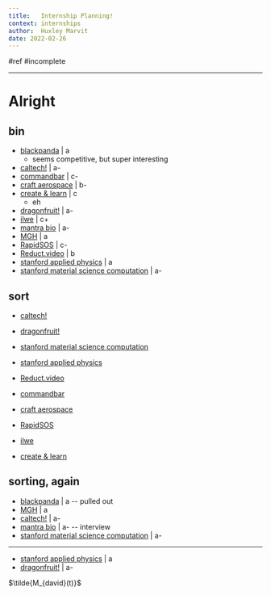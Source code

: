 ```yaml
---
title:   Internship Planning!
context: internships
author:  Huxley Marvit
date: 2022-02-26
---
```


#ref #incomplete

***

# Alright 

## bin
- [blackpanda](https://my.nuevaschool.org/internship/opportunity/#/detail/658) | a
	- seems competitive, but super interesting 
- [caltech!](https://my.nuevaschool.org/internship/opportunity/#/detail/689) | a-
- [commandbar](https://my.nuevaschool.org/internship/opportunity/#/detail/696) | c-
- [craft aerospace](https://my.nuevaschool.org/internship/opportunity/#/detail/683) | b-
- [create & learn](https://my.nuevaschool.org/internship/opportunity/#/detail/706) | c
	- eh
- [dragonfruit!](https://my.nuevaschool.org/internship/opportunity/#/detail/618) | a-
- [ilwe](https://my.nuevaschool.org/internship/opportunity/#/detail/623) | c+ 
- [mantra bio](https://my.nuevaschool.org/internship/opportunity/#/detail/686) | a-
- [MGH](https://my.nuevaschool.org/internship/opportunity/#/detail/652) | a 
- [RapidSOS](https://my.nuevaschool.org/internship/opportunity/#/detail/712) | c-
- [Reduct.video](https://my.nuevaschool.org/internship/opportunity/#/detail/633) | b
- [stanford applied physics](https://my.nuevaschool.org/internship/opportunity/#/detail/654) | a
- [stanford material science computation](https://my.nuevaschool.org/internship/opportunity/#/detail/609) | a-

## sort

- [caltech!](https://my.nuevaschool.org/internship/opportunity/#/detail/689)
- [dragonfruit!](https://my.nuevaschool.org/internship/opportunity/#/detail/618)
- [stanford material science computation](https://my.nuevaschool.org/internship/opportunity/#/detail/609)
- [stanford applied physics](https://my.nuevaschool.org/internship/opportunity/#/detail/654)

- [Reduct.video](https://my.nuevaschool.org/internship/opportunity/#/detail/633)

- [commandbar](https://my.nuevaschool.org/internship/opportunity/#/detail/696)
- [craft aerospace](https://my.nuevaschool.org/internship/opportunity/#/detail/683)
- [RapidSOS](https://my.nuevaschool.org/internship/opportunity/#/detail/712)
- [ilwe](https://my.nuevaschool.org/internship/opportunity/#/detail/623)
- [create & learn](https://my.nuevaschool.org/internship/opportunity/#/detail/706)

## sorting, again

- [blackpanda](https://my.nuevaschool.org/internship/opportunity/#/detail/658) | a  --  pulled out
- [MGH](https://my.nuevaschool.org/internship/opportunity/#/detail/652) | a 
- [caltech!](https://my.nuevaschool.org/internship/opportunity/#/detail/689) | a-
- [mantra bio](https://my.nuevaschool.org/internship/opportunity/#/detail/686) | a- -- interview
- [stanford material science computation](https://my.nuevaschool.org/internship/opportunity/#/detail/609) | a-

***

- [stanford applied physics](https://my.nuevaschool.org/internship/opportunity/#/detail/654) | a
- [dragonfruit!](https://my.nuevaschool.org/internship/opportunity/#/detail/618) | a-






$\tilde{M_{david}(t)}$





